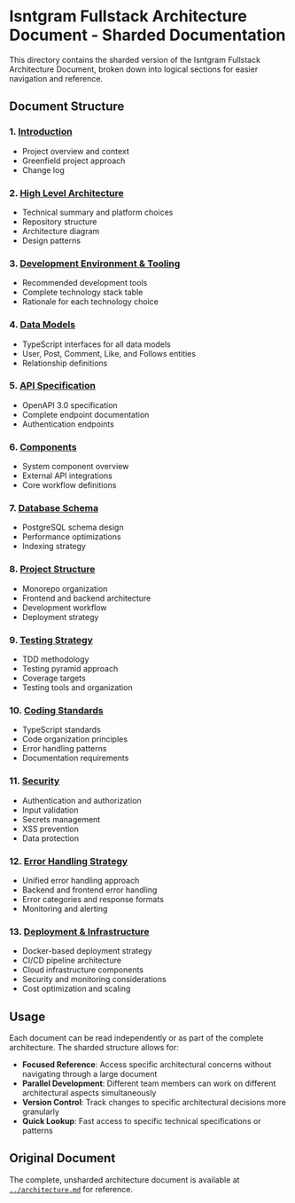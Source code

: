 # Isntgram Fullstack Architecture Document - Sharded Documentation

This directory contains the sharded version of the Isntgram Fullstack Architecture Document, broken down into logical
sections for easier navigation and reference.

## Document Structure

### 1. [Introduction](./01-introduction.md)

- Project overview and context
- Greenfield project approach
- Change log

### 2. [High Level Architecture](./02-high-level-architecture.md)

- Technical summary and platform choices
- Repository structure
- Architecture diagram
- Design patterns

### 3. [Development Environment & Tooling](./03-development-environment.md)

- Recommended development tools
- Complete technology stack table
- Rationale for each technology choice

### 4. [Data Models](./04-data-models.md)

- TypeScript interfaces for all data models
- User, Post, Comment, Like, and Follows entities
- Relationship definitions

### 5. [API Specification](./05-api-specification.md)

- OpenAPI 3.0 specification
- Complete endpoint documentation
- Authentication endpoints

### 6. [Components](./06-components.md)

- System component overview
- External API integrations
- Core workflow definitions

### 7. [Database Schema](./07-database-schema.md)

- PostgreSQL schema design
- Performance optimizations
- Indexing strategy

### 8. [Project Structure](./08-project-structure.md)

- Monorepo organization
- Frontend and backend architecture
- Development workflow
- Deployment strategy

### 9. [Testing Strategy](./09-testing-strategy.md)

- TDD methodology
- Testing pyramid approach
- Coverage targets
- Testing tools and organization

### 10. [Coding Standards](./10-coding-standards.md)

- TypeScript standards
- Code organization principles
- Error handling patterns
- Documentation requirements

### 11. [Security](./11-security.md)

- Authentication and authorization
- Input validation
- Secrets management
- XSS prevention
- Data protection

### 12. [Error Handling Strategy](./12-error-handling.md)

- Unified error handling approach
- Backend and frontend error handling
- Error categories and response formats
- Monitoring and alerting

### 13. [Deployment & Infrastructure](./13-deployment-infrastructure.md)

- Docker-based deployment strategy
- CI/CD pipeline architecture
- Cloud infrastructure components
- Security and monitoring considerations
- Cost optimization and scaling

## Usage

Each document can be read independently or as part of the complete architecture. The sharded structure allows for:

- **Focused Reference**: Access specific architectural concerns without navigating through a large document
- **Parallel Development**: Different team members can work on different architectural aspects simultaneously
- **Version Control**: Track changes to specific architectural decisions more granularly
- **Quick Lookup**: Fast access to specific technical specifications or patterns

## Original Document

The complete, unsharded architecture document is available at [`../architecture.md`](../architecture.md) for reference.
